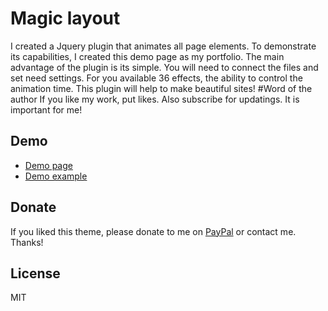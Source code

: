 # Magic layout
I created a Jquery plugin that animates all page elements. To demonstrate its capabilities, I created this demo page as my portfolio. The main advantage of the plugin is its simple. You will need to connect the files and set need settings. For you available 36 effects, the ability to control the animation time. This plugin will help to make beautiful sites! 
#Word of the author
If you like my work, put likes. Also subscribe for updatings. It is important for me!

## Demo
* [Demo page](http://stas-melnikov.ru/magic_layout/)
* [Demo example](http://codepen.io/melnik909/pen/RWMwxg)

## Donate
If you liked this theme, please donate to me on <a href="https://www.paypal.me/melnik909" target="blank">PayPal</a> or contact me. Thanks!

## License
MIT
